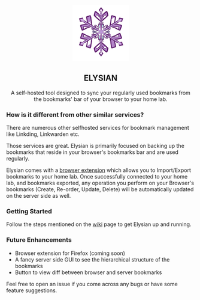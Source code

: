<div align="center" width="100%">
  <img src="./assets/Elysian_Logo.png" width=150>
</div>
<div align="center">
    <h2>ELYSIAN</h2>
    <p>A self-hosted tool designed to sync your regularly used bookmarks from the bookmarks' bar of your browser to your home lab.</p>
</div>

### How is it different from other similar services?
There are numerous other selfhosted services for bookmark management like Linkding, Linkwarden etc.

Those services are great. Elysian is primarily focused on backing up the bookmarks that reside in your browser's bookmarks bar and are used regularly.

Elysian comes with a [browser extension](https://github.com/Aadityajoshi151/Elysian-Extension) which allows you to Import/Export bookmarks to your home lab. Once successfully connected to your home lab, and bookmarks exported, any operation you perform on your Browser's bookmarks (Create, Re-order, Update, Delete) will be automatically updated on the server side as well.

### Getting Started
Follow the steps mentioned on the [wiki](https://github.com/Aadityajoshi151/Elysian/wiki/Elysian-wiki) page to get Elysian up and running.

### Future Enhancements
 - Browser extension for Firefox (coming soon)
 - A fancy server side GUI to see the hierarchical structure of the bookmarks
 - Button to view diff between browser and server bookmarks

Feel free to open an issue if you come across any bugs or have some feature suggestions.
